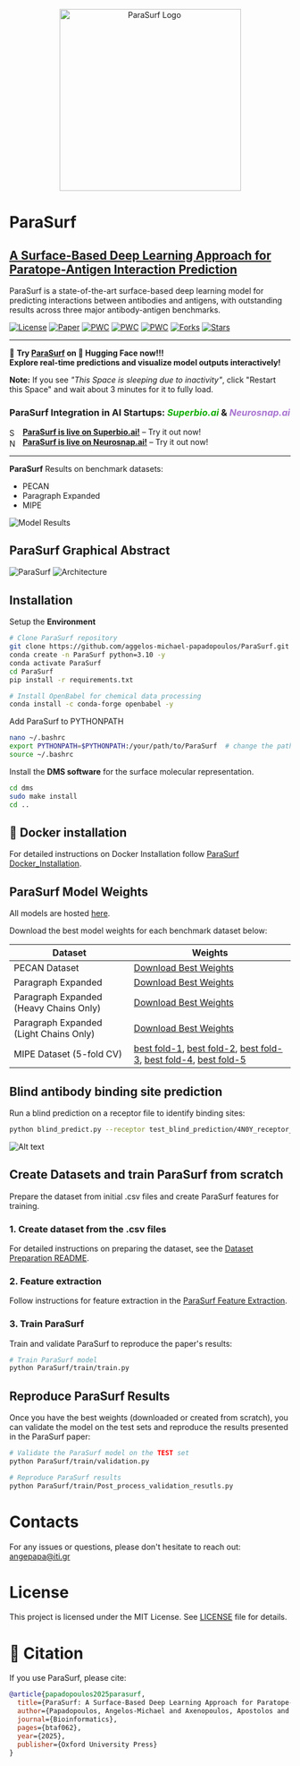 <p align="center">
  <img src="images/logo.png" alt="ParaSurf Logo" width="325">
</p>

# **ParaSurf**
## **[A Surface-Based Deep Learning Approach for Paratope-Antigen Interaction Prediction](https://doi.org/10.1093/bioinformatics/btaf062)**

ParaSurf is a state-of-the-art surface-based deep learning model for predicting interactions between antibodies and antigens, with outstanding results across three major antibody-antigen benchmarks.


[![License](https://img.shields.io/github/license/aggelos-michael-papadopoulos/ParaSurf)](https://github.com/aggelos-michael-papadopoulos/ParaSurf/blob/main/LICENSE)
[![Paper](https://img.shields.io/badge/Bioinformatics-ParaSurf-blue)](https://doi.org/10.1093/bioinformatics/btaf062)
[![PWC](https://img.shields.io/endpoint.svg?url=https://paperswithcode.com/badge/parasurf-a-surface-based-deep-learning/antibody-antigen-binding-prediction-on-pecan)](https://paperswithcode.com/sota/antibody-antigen-binding-prediction-on-pecan?p=parasurf-a-surface-based-deep-learning)
[![PWC](https://img.shields.io/endpoint.svg?url=https://paperswithcode.com/badge/parasurf-a-surface-based-deep-learning/antibody-antigen-binding-prediction-on-1)](https://paperswithcode.com/sota/antibody-antigen-binding-prediction-on-1?p=parasurf-a-surface-based-deep-learning)
[![PWC](https://img.shields.io/endpoint.svg?url=https://paperswithcode.com/badge/parasurf-a-surface-based-deep-learning/antibody-antigen-binding-prediction-on-mipe)](https://paperswithcode.com/sota/antibody-antigen-binding-prediction-on-mipe?p=parasurf-a-surface-based-deep-learning)
[![Forks](https://img.shields.io/github/forks/aggelos-michael-papadopoulos/ParaSurf)](https://github.com/aggelos-michael-papadopoulos/ParaSurf/network/members)
[![Stars](https://img.shields.io/github/stars/aggelos-michael-papadopoulos/ParaSurf)](https://github.com/aggelos-michael-papadopoulos/ParaSurf/stargazers)


---
🚀 **Try [ParaSurf](https://huggingface.co/spaces/angepapa/ParaSurf) on 🤗 Hugging Face now!!!**  
**Explore real-time predictions and visualize model outputs interactively!**

**Note:** If you see *"This Space is sleeping due to inactivity"*, click "Restart this Space" and wait about 3 minutes for it to fully load.

### **ParaSurf Integration in AI Startups:** <span style="color:#10ad02"><i>Superbio.ai</i></span> & <span style="color:#A873D1"><i>Neurosnap.ai</i></span>

<img src="https://miro.medium.com/v2/resize:fit:2400/1*4hVfDwxA2T9SDfyH9evkug.png" alt="Superbio.ai" width="16" style="vertical-align:middle; margin-right:4px;">
<a href="https://app.superbio.ai/apps/67c5d70367f35115b8de2693" target="_blank"><strong>ParaSurf is live on Superbio.ai!</strong></a> – Try it out now!


<br>
<img src="https://images.crunchbase.com/image/upload/c_pad,h_256,w_256,f_auto,q_auto:eco,dpr_1/ixegeangbuhfcs5a3u9d" alt="Neurosnap.ai" width="16" style="vertical-align:middle; margin-right:4px;">
<a href="https://neurosnap.ai/service/ParaSurf" target="_blank"><strong>ParaSurf is live on Neurosnap.ai!</strong></a> – Try it out now!



 ---

**ParaSurf** Results on benchmark datasets:
* PECAN 
* Paragraph Expanded
* MIPE

![Model Results](images/results.jpg)


## **ParaSurf Graphical Abstract**
![ParaSurf](images/ParaSurf.jpg)
![Architecture](images/model%20architecture.jpg)


## Installation

Setup the **Environment**
```bash
# Clone ParaSurf repository
git clone https://github.com/aggelos-michael-papadopoulos/ParaSurf.git 
conda create -n ParaSurf python=3.10 -y
conda activate ParaSurf
cd ParaSurf
pip install -r requirements.txt

# Install OpenBabel for chemical data processing
conda install -c conda-forge openbabel -y
```

Add ParaSurf to PYTHONPATH
```bash
nano ~/.bashrc  
export PYTHONPATH=$PYTHONPATH:/your/path/to/ParaSurf  # change the path to yours
source ~/.bashrc  
```
Install the **DMS software** for the surface molecular representation.
```bash
cd dms
sudo make install
cd ..
```

## 🐳 Docker installation
For detailed instructions on Docker Installation follow [ParaSurf Docker_Installation](Docker/README.md).
## **ParaSurf Model Weights**

All models are hosted [here](https://drive.google.com/drive/folders/1Kpehru9SnWsl7_Wq93WuI_o7f8wrPgpI?usp=drive_link).

Download the best model weights for each benchmark dataset below:


| Dataset                                              | Weights                                                                                                                                                      |
|------------------------------------------------------|--------------------------------------------------------------------------------------------------------------------------------------------------------------|
| PECAN Dataset                                        | [Download Best Weights](https://drive.google.com/uc?export=download&id=1vZGH-T6K5_ShVma3dwLkLdkoivs09rSP)                                                    |
| Paragraph Expanded                                   | [Download Best Weights](https://drive.google.com/uc?export=download&id=1nd3npYK303e8owDBvW8Ygd5m9SD1puhR)                                                    |
| Paragraph Expanded (Heavy Chains Only)               | [Download Best Weights](https://drive.google.com/uc?export=download&id=16LA99tPYP7vkKpc-ycn98esEUhXUDc-n)                                                    |
| Paragraph Expanded (Light Chains Only)               | [Download Best Weights](https://drive.google.com/uc?export=download&id=1mEBLPKi1sny-inr1ogdYWoo44XgbH8db)                                                    |
| MIPE Dataset (5-fold CV)                             | [best fold-1](https://drive.google.com/uc?export=download&id=1vIg9m557yiQdYsDelbR39Ch2QTKeLJp5), [best fold-2](https://drive.google.com/uc?export=download&id=1wU--r9sMxdF32nmdp3x9N1Ah8UriZVVD), [best fold-3](https://drive.google.com/uc?export=download&id=1LeATakZ-fxIaovQ8wydZbBNfSkbTsub7), [best fold-4](https://drive.google.com/uc?export=download&id=1dj482apCA09sBw2OUQrNR3PVBLEU9okp), [best fold-5](https://drive.google.com/uc?export=download&id=1Ai0VnytiUNUJsJ5ifKuBv4nkiz35iI6M) |



## **Blind antibody binding site prediction**
Run a blind prediction on a receptor file to identify binding sites:

```bash
python blind_predict.py --receptor test_blind_prediction/4N0Y_receptor_1.pdb --model_weights path/to/model_weights
```
![Alt text](images/pred_example.png)


## Create Datasets and train ParaSurf from scratch
Prepare the dataset from initial .csv files and create ParaSurf features for training.

### 1. Create dataset from the .csv files
For detailed instructions on preparing the dataset, see the [Dataset Preparation README](ParaSurf/create_datasets_from_csv/README.md).

### 2. Feature extraction
Follow instructions for feature extraction in the [ParaSurf Feature Extraction](ParaSurf/preprocess/README.md).

### 3. Train ParaSurf
Train and validate ParaSurf to reproduce the paper's results:
```bash
# Train ParaSurf model
python ParaSurf/train/train.py
```

## Reproduce ParaSurf Results
Once you have the best weights (downloaded or created from scratch), you can validate the model on the test sets and reproduce the results presented in the ParaSurf paper:

```bash
# Validate the ParaSurf model on the TEST set 
python ParaSurf/train/validation.py

# Reproduce ParaSurf results
python ParaSurf/train/Post_process_validation_resutls.py
```

# Contacts
For any issues or questions, please don't hesitate to reach out: [angepapa@iti.gr](mailto:angepapa@iti.gr)

# License

This project is licensed under the MIT License. See [LICENSE](LICENSE) file for details.


# 📍 Citation
If you use ParaSurf, please cite:
```bibtex
@article{papadopoulos2025parasurf,
  title={ParaSurf: A Surface-Based Deep Learning Approach for Paratope-Antigen Interaction Prediction},
  author={Papadopoulos, Angelos-Michael and Axenopoulos, Apostolos and Iatrou, Anastasia and Stamatopoulos, Kostas and Alvarez, Federico and Daras, Petros},
  journal={Bioinformatics},
  pages={btaf062},
  year={2025},
  publisher={Oxford University Press}
}
```
